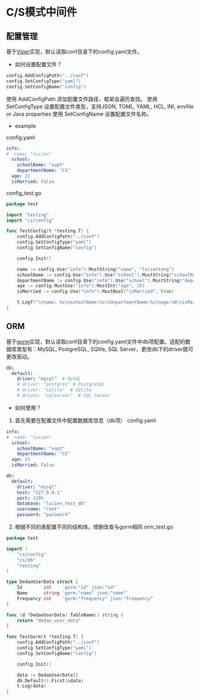 # C/S模式中间件

## 配置管理
基于[Viper](https://github.com/spf13/viper)实现，默认读取conf目录下的config.yaml文件。

- 如何设置配置文件？

```go
config.AddConfigPath("../conf")
config.SetConfigType("yaml")
config.SetConfigName("config")
```
使用 AddConfigPath 添加配置文件路径，框架会遍历查找。
使用 SetConfigType 设置配置文件类型，支持JSON, TOML, YAML, HCL, INI, envfile or Java properties
使用 SetConfigName 设置配置文件名称。

- example

config.yaml
```yaml
info:
#  name: "lucien"
  school:
    schoolName: "xupt"
    departmentName: "CS"
  age: 21
  isMarried: false

```
config_test.go
``` go
package test

import "testing"
import "cs/config"

func TestConfig(t *testing.T) {
	config.AddConfigPath("../conf")
	config.SetConfigType("yaml")
	config.SetConfigName("config")

	config.Init()

	name := config.Use("info").MustString("name", "lucientong")
	schoolName := config.Use("info").Use("school").MustString("schoolName", "xiyou")
	departmentName := config.Use("info").Use("school").MustString("departmentName", "computer")
	age := config.MustUse("info").MustInt("age", 20)
	isMarried := config.Use("info").MustBool("isMarried", true)

	t.Logf("\nname: %s\nschoolName:%s\ndepartmentName:%s\nage:%d\nisMarried:%v", name, schoolName, departmentName, age, isMarried)
}

```

## ORM
基于[gorm](https://github.com/go-gorm/gorm)实现，默认读取conf目录下的config.yaml文件中db项配置。适配的数据库类型有：MySQL, PostgreSQL, SQlite, SQL Server，更改db下的driver既可更改驱动。
```yaml
db:
  default:
    driver: "mysql"  # MySQL
    # driver: "postgres" # PostgreSQL
    # driver: "sqlite"  # SQlite
    # driver: "sqlserver"  # SQL Server
```

- 如何使用？

1. 首先需要在配置文件中配置数据库信息（db项）
config.yaml
```yaml
info:
#  name: "lucien"
  school:
    schoolName: "xupt"
    departmentName: "CS"
  age: 21
  isMarried: false

db:
  default:
    driver: "mysql"
    host: "127.0.0.1"
    port: 3306
    database: "lucien_test_db"
    username: "root"
    password: "password"
```
2. 根据不同的表配置不同的结构体，增删改查与gorm相同
orm_test.go
```go
package test

import (
	"cs/config"
	"cs/db"
	"testing"
)

type DedaoUserData struct {
	Id        int    `gorm:"id" json:"id"`
	Name      string `gorm:"name" json:"name"`
	Frequency int    `gorm:"frequency" json:"frequency"`
}

func (d *DedaoUserData) TableName() string {
	return "dedao_user_data"
}

func TestGorm(t *testing.T) {
	config.AddConfigPath("../conf")
	config.SetConfigType("yaml")
	config.SetConfigName("config")

	config.Init()

	data := DedaoUserData{}
	db.Default().First(&data)
	t.Log(data)
}

```


